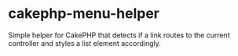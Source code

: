 cakephp-menu-helper
===================

Simple helper for CakePHP that detects if a link routes to the current controller and styles a list element accordingly.